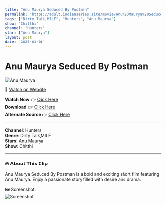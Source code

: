```yaml
---
title: "Anu Maurya Seduced By Postman"
permalink: "https://adult.indianseries.site/movie/Anu%20Maurya%20Seduced%20By%20Postman"
tags: ["Dirty Talk,MILF", "Hunters", "Anu Maurya"]
show: "Chitthi"
channel: "Hunters"
star: ["Anu Maurya"]
layout: post
date: "2025-01-01"
---
```


# Anu Maurya Seduced By Postman

![Anu Maurya](https://shorts.desisins.com/wp-content/uploads/2024/07/Anu-Maurya-Chitthi-Hunters-DesiSins.com_.jpg)

🔗 [Watch on Website](https://adult.indianseries.site/movie/Anu%20Maurya%20Seduced%20By%20Postman)

**Watch Now** 👉 [Click Here](https://adult.indianseries.site/movie/Anu%20Maurya%20Seduced%20By%20Postman)  
**Download** 👉 [Click Here](https://adult.indianseries.site/movie/Anu%20Maurya%20Seduced%20By%20Postman)  
**Alternate Source** 👉 [Click Here](https://adult.indianseries.site/movie/Anu%20Maurya%20Seduced%20By%20Postman)

---

**Channel**: Hunters  
**Genre**: Dirty Talk,MILF  
**Stars**: Anu Maurya  
**Show**: Chitthi

---

### 🔥 About This Clip

Anu Maurya Seduced By Postman is a bold and exciting short film featuring Anu Maurya. Enjoy a passionate story filled with desire and drama.
 
🖼️ Screenshot:  
![Screenshot](https://shorts.desisins.com/wp-content/uploads/2024/07/Anu-Maurya-Chitthi-Hunters-DesiSins.com_.jpg)
